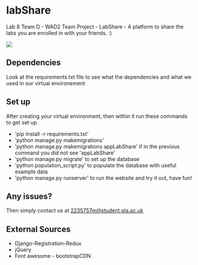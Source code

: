 # labShare

Lab 8 Team D - WAD2 Team Project - LabShare - A platform to share the labs you are enrolled in with your friends. :)

![](labsharedemo.gif)

## Dependencies

Look at the requirements.txt file to see what the dependencies and what we used in our virtual environement

## Set up

After creating your virtual environment, then within it run these commands to get set up

* 'pip install -r requirements.txt'
* 'python manage.py makemigrations'
* 'python manage.py makemigrations appLabShare' if in the previous command you did not see 'appLabShare'
* 'python manage.py migrate' to set up the database
* 'python population_script.py' to populate the database with useful example data
* 'python manage.py runserver' to run the website and try it out, have fun!

## Any issues?

Then simply contact us at 2235757m@student.gla.ac.uk

## External Sources

* Django-Registration-Redux
* jQuery
* Font awesome - bootstrapCDN
